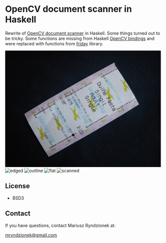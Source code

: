 OpenCV document scanner in Haskell
==================================

Rewrite of [OpenCV document scanner](https://github.com/mryndzionek/scanner) in Haskell.
Some things turned out to be tricky. Some functions are missing from Haskell [OpenCV bindings](http://hackage.haskell.org/package/opencv)
and were replaced with functions from [friday](http://hackage.haskell.org/package/friday) library.

![original](images/ticket.JPG)
![edged](images/ticket_edged.JPG)
![outline](images/ticket_outline.JPG)
![flat](images/ticket_flat.JPG)
![scanned](images/ticket_scanned.JPG)

License
-------
  - BSD3

Contact
-------
If you have questions, contact Mariusz Ryndzionek at:

<mryndzionek@gmail.com>
